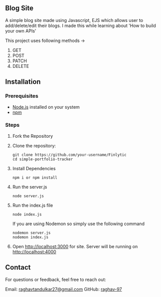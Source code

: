 ## Blog Site

A simple blog site made using Javascript, EJS which allows user to add/delete/edit their blogs. I made this while learning about 'How to build your own APIs'

This project uses following methods ->
1. GET 
2. POST 
3. PATCH
4. DELETE

## Installation

### Prerequisites
- [Node.js](https://nodejs.org/) installed on your system
- [npm](https://www.npmjs.com/)

### Steps
1. Fork the Repository

2. Clone the repository:
   ```
   git clone https://github.com/your-username/Finlytic
   cd simple-portfolio-tracker
   ```

3. Install Dependencies 
   ```
   npm i or npm install
   ```

4. Run the server.js 
   ``` 
   node server.js
   ```

5. Run the index.js file 
   ```
   node index.js
   ```
   If you are using Nodemon so simply use the following command 
   ```
   nodemon server.js
   nodemon index.js
   ```
6. Open [http://localhost:3000](http://localhost:3000) for site. 
    Server will be running on [http://localhost:4000](http://localhost:4000)


## Contact
For questions or feedback, feel free to reach out:

Email: [raghavtandulkar27@gmail.com](mailto:raghavtandulkar27@gmail.com)
GitHub: [raghav-97](https://github.com/raghav-97)